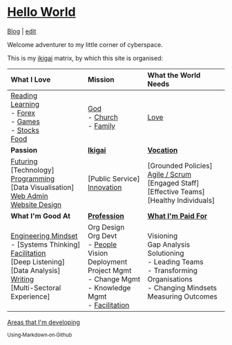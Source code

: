 # [Hello World](https://alwinwoo.github.io/)
[Blog](https://alwinwoo.github.io/blog) | [edit](https://github.com/alwinwoo/alwinwoo.github.io/edit/master/index.md)

Welcome adventurer to my little corner of cyberspace.

This is my [ikigai][] matrix, by which this site is organised:

What I Love             | Mission                                 | What the World Needs
:---                    | :---                                    | :---
[Reading][]<br>[Learning][]<br>- [Forex][]<br>- [Games][]<br>- [Stocks][]<br>[Food][]<br> | [God][]<br>- [Church][]<br>- [Family][]<br> | [Love][]<br>
**Passion** | **[Ikigai][ikigai]** | **[Vocation][linked]**
[Futuring][]<br>[Technology]<br>[Programming][]<br>[Data Visualisation]<br>[Web Admin][web_admin]<br>[Website Design][web_css] | [Public Service]<br>[Innovation][] | [Grounded Policies]<br>[Agile / Scrum][agile]<br>[Engaged Staff]<br>[Effective Teams]<br>[Healthy Individuals]
**What I'm Good At** | **[Profession][linked]** | **[What I'm Paid For][linked]**
[Engineering Mindset][eng]<br>- [Systems Thinking]<br>[Facilitation]<br>[Deep Listening]<br>[Data Analysis]<br>[Writing][]<br>[Multi-Sectoral Experience]<br> | Org Design<br>Org Devt<br>- [People]<br>Vision Deployment<br>Project Mgmt<br>- Change Mgmt<br>- Knowledge Mgmt<br>- [Facilitation][]<br> | Visioning<br>Gap Analysis<br>Solutioning<br>- Leading Teams<br>- Transforming Organisations<br>- Changing Mindsets<br>Measuring Outcomes<br>

[Areas that I'm developing][learning]

[<sub>Using Markdown on Github</sub>][GH]

[agile]:        pages/agile.html         "Agile / Scrum"
[church]:       pages/church.html        "Church"
[eng]:          pages/engineering.html   "Engineering Mindset"
[facilitation]: pages/facilitation.html  "Facilitation"
[family]:       pages/family.html        "Family"
[food]:         pages/food.html          "Food"
[forex]:        pages/forex.html         "Forex"
[futuring]:     pages/futuring.html      "Futuring"
[games]:        pages/games.html         "Games"
[GH]:           pages/github.html        "GitHub and Markdown"
[god]:          pages/god.html           "God"
[ikigai]:       pages/ikigai.html        "Ikigai"
[innovation]:   pages/innovation.html    "Innovation"
[learning]:     pages/learning.html      "Learning"
[love]:         pages/love.html          "Love"
[people]:       pages/people.html        "People"
[programming]:  pages/programming.html   "Programming"
[reading]:      pages/reading.html       "Reading"
[stocks]:       stocks.html              "Stocks"
[web_admin]:    pages/web_admin.html     "Web Administration / Server"
[web_css]:      pages/web_css.html       "Web Design ie. CSS"
[writing]:      pages/writing.html       "Writing"

[linked]:       https://sg.linkedin.com/in/alwinwoo                 "My LinkedIn Account"
